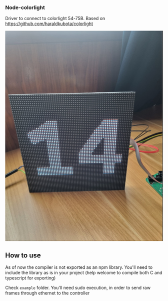 ### Node-colorlight

Driver to connect to colorlight 54-75B. Based on https://github.com/haraldkubota/colorlight


![](./resources/example.jpg)

## How to use

As of now the compiler is not exported as an npm library. You'll need to include the library as is in your project (help welcome to compile both C and typescript for exporting)

Check `example` folder. You'll need sudo execution, in order to send raw frames through ethernet to the controller